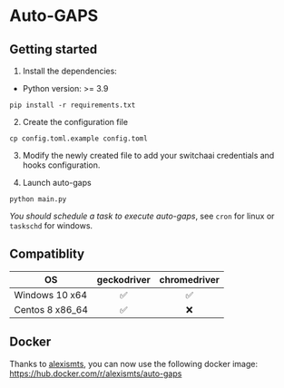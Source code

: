 # Auto-GAPS

## Getting started

1. Install the dependencies:

 - Python version: >= 3.9

```
pip install -r requirements.txt
```

2. Create the configuration file


```
cp config.toml.example config.toml
```
3. Modify the newly created file to add your switchaai credentials and hooks configuration.



4. Launch auto-gaps
```
python main.py
```

_You should schedule a task to execute auto-gaps_, see `cron` for linux or `taskschd` for windows. 

## Compatiblity

<table>
    <thead>
        <th>OS</th>
        <th>geckodriver</th>
        <th>chromedriver</th>
    </thead>
    <tr>
        <td>Windows 10 x64</td>
        <td style="text-align:center">✅</td>
        <td style="text-align:center">✅</td>
    </tr>
    <tr>
        <td>Centos 8 x86_64</td>
        <td style="text-align:center">✅</td>
        <td style="text-align:center">❌</td>
    </tr>
</table>

## Docker

Thanks to [alexismts](https://github.com/AlexisMts), you can now use the following docker image: https://hub.docker.com/r/alexismts/auto-gaps
